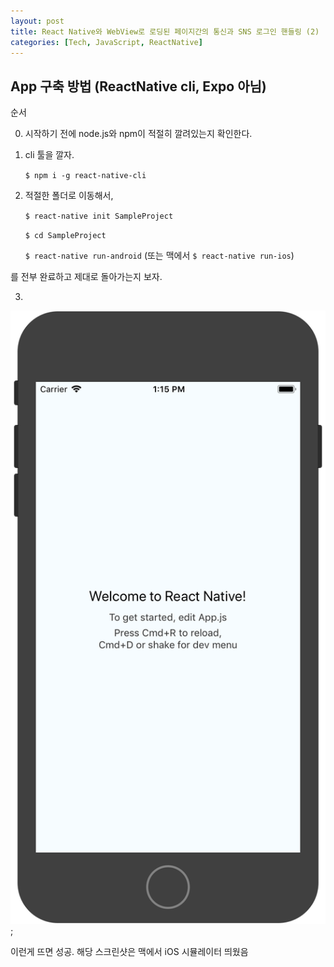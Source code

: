 ```yaml
---
layout: post
title: React Native와 WebView로 로딩된 페이지간의 통신과 SNS 로그인 핸들링 (2)
categories: [Tech, JavaScript, ReactNative]
---
```



App 구축 방법 (ReactNative cli, Expo 아님)
--------------

순서

0. 시작하기 전에 node.js와 npm이 적절히 깔려있는지 확인한다. 

1. cli 툴을 깔자.
    
    ``` $ npm i -g react-native-cli ```

2. 적절한 폴더로 이동해서, 

    ``` $ react-native init SampleProject ```

    ``` $ cd SampleProject ```

    ``` $ react-native run-android ``` (또는 맥에서 ``` $ react-native run-ios ```)

를 전부 완료하고 제대로 돌아가는지 보자.

3. 

![스크린샷](/assets/react-native-screenshot.png);

이런게 뜨면 성공. 해당 스크린샷은 맥에서 iOS 시뮬레이터 띄웠음
